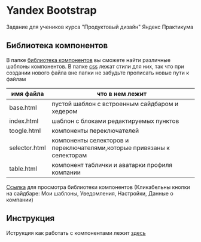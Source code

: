 # Yandex Bootstrap
Задание для учеников курса "Продуктовый дизайн" Яндекс Практикума
## Библиотека компонентов

В папке [библиотека компонентов](/%D0%B1%D0%B8%D0%B1%D0%BB%D0%B8%D0%BE%D1%82%D0%B5%D0%BA%D0%B0%20%D0%BA%D0%BE%D0%BC%D0%BF%D0%BE%D0%BD%D0%B5%D0%BD%D1%82%D0%BE%D0%B2/) вы сможете найти различные шаблоны компонентов.
В папке [css](/%D0%B1%D0%B8%D0%B1%D0%BB%D0%B8%D0%BE%D1%82%D0%B5%D0%BA%D0%B0%20%D0%BA%D0%BE%D0%BC%D0%BF%D0%BE%D0%BD%D0%B5%D0%BD%D1%82%D0%BE%D0%B2/css/) лежат стили для них, так что при создании нового файла вне папки не забудьте прописать
новые пути к файлам 




|имя файла       |что в нем лежит  |
|----------------|---------|
|base.html       | пустой шаблон с встроенным сайдбаром и хедером |
|index.html      | шаблон с блоками редактируемых пунктов|
|toogle.html     | компоненты переключателей|
|selector.html   | компоненты селекторов и переключателями,которые привязаны к селекторам |
|table.html      | компонент таблички и аватарки профиля компании|

[Ссылка](https://mechnuna.github.io/YandexBootstrap/%D0%B1%D0%B8%D0%B1%D0%BB%D0%B8%D0%BE%D1%82%D0%B5%D0%BA%D0%B0%20%D0%BA%D0%BE%D0%BC%D0%BF%D0%BE%D0%BD%D0%B5%D0%BD%D1%82%D0%BE%D0%B2/index.html) для просмотра библиотеки компонентов
(Кликабельны кнопки на сайдбаре: Мои шаблоны, Уведомления, Настройки, Данные о компании)

## Инструкция
Иструкция как работать с компонентами лежит [здесь](https://mechnuna.github.io/YandexBootstrap/Readmii.html)